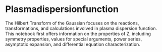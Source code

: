 # Plasmadispersionfunction
The Hilbert Transform of the Gaussian focuses on the reactions, transformations, and calculations involved in plasma dispersion function. This notebook first offers information on the properties of Z, including symmetry properties, values for special arguments, power series, asymptotic expansion, and differential equation characterization. 
